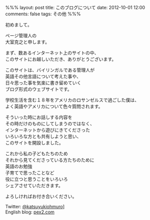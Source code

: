 %%%
layout: post
title: このブログについて
date: 2012-10-01 12:00
comments: false
tags: その他
%%%

初めまして。

ページ管理人の<br />
大室克之と申します。

まず、数あるインターネット上のサイトの中、<br />
このサイトにお越しいただき、ありがとうございます。

このサイトは、バイリンガルである管理人が<br />
英語その他言語について考えた事や、<br />
日々思った事を気楽に書き留めていく<br />
ブログ形式のウェブサイトです。

学校生活を含む１８年をアメリカのロサンゼルスで過ごした僕は、<br />
よく英語やアメリカについて色々質問されます。

そういった時にお話しする内容を<br />
その時だけのものにしてしまうのではなく、<br />
インターネットから遊びにきてくださった<br />
いろいろな方とも共有しようと思い、<br />
このサイトを開設しました。

これから私の子どもたちのため<br />
それから見てくださっている方たちのために<br />
英語のお勉強<br />
子育てで思ったことなど<br />
役に立つと思うことをいろいろ<br />
シェアさせていただきます。

よろしければお付き合いください。

Twitter: <a href="http://twitter.com/katsuyukiohmuro" target="_blank">@katsuyukiohmuro]</a><br />
English blog: <a href="http://pex2.com/" target="_blank">pex2.com</a>
